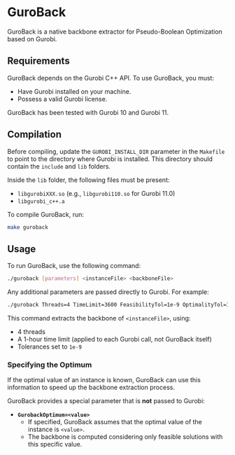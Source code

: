 # GuroBack  
GuroBack is a native backbone extractor for Pseudo-Boolean Optimization based on Gurobi.  

## Requirements  
GuroBack depends on the Gurobi C++ API. To use GuroBack, you must:  
- Have Gurobi installed on your machine.  
- Possess a valid Gurobi license.  

GuroBack has been tested with Gurobi 10 and Gurobi 11.  

## Compilation  
Before compiling, update the `GUROBI_INSTALL_DIR` parameter in the `Makefile` to point to the directory where Gurobi is installed. This directory should contain the `include` and `lib` folders.  

Inside the `lib` folder, the following files must be present:  
- `libgurobiXXX.so` (e.g., `libgurobi110.so` for Gurobi 11.0)  
- `libgurobi_c++.a`  

To compile GuroBack, run:  

```sh
make guroback
```  

## Usage  
To run GuroBack, use the following command:  

```sh
./guroback [parameters] <instanceFile> <backboneFile>
```  

Any additional parameters are passed directly to Gurobi. For example:  

```sh
./guroback Threads=4 TimeLimit=3600 FeasibilityTol=1e-9 OptimalityTol=1e-9 IntFeasTol=1e-9 <instanceFile> <backboneFile>
```  

This command extracts the backbone of `<instanceFile>`, using:  
- 4 threads  
- A 1-hour time limit (applied to each Gurobi call, not GuroBack itself)  
- Tolerances set to `1e-9`  

### Specifying the Optimum  
If the optimal value of an instance is known, GuroBack can use this information to speed up the backbone extraction process.  

GuroBack provides a special parameter that is **not** passed to Gurobi:  

- **`GurobackOptimum=<value>`**  
  - If specified, GuroBack assumes that the optimal value of the instance is `<value>`.  
  - The backbone is computed considering only feasible solutions with this specific value.  
